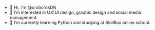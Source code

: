 - 👋 Hi, I’m @uroborosDN
- 👀 I’m interested in UX|UI design, graphic design and social media management.
- 🌱 I’m currently learning Python and studying at SkillBox online school.

<!---
uroborosDN/uroborosDN is a ✨ special ✨ repository because its `README.md` (this file) appears on your GitHub profile.
You can click the Preview link to take a look at your changes.
--->
